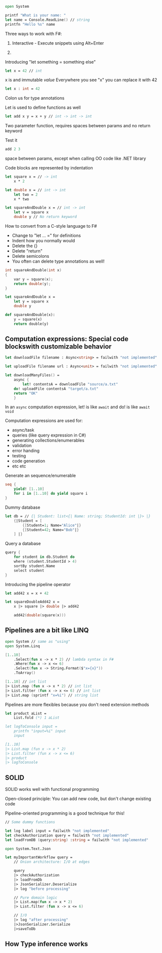 ```fsharp
open System

printf "What is your name: "
let name = Console.ReadLine() // string
printfn "Hello %s" name
```

Three ways to work with F#:

1. Interactive - Execute snippets using Alt+Enter

2. 


Introducing "let something = something else"

```fsharp
let x = 42 // int
```

x is and immutable *value*
Everywhere you see "x" you can replace it with 42

```fsharp
let x : int = 42 
```
Colon us for type annotations

Let is used to define functions as well

```fsharp
let add x y = x + y // int -> int -> int
```

Two parameter function, requires spaces between params and no return keyword

Test it

```fsharp
add 2 3
```

space between params, except when calling OO code like .NET library

Code blocks are represented by indentation

```fsharp
let square x = // -> int
    x * 2
```

```fsharp
let double x = // int -> int
    let two = 2
    x * two
```

```fsharp
let squareAndDouble x = // int -> int
    let v = square x
    double y // No return keyword
```

How to convert from a C-style language to F#

- Change to "let ... =" for definitions
- Indent how you normally would
- Delete the {}
- Delete "return"
- Delete semicolons
- You often can delete type annotations as well!

```c
int squareAndDouble(int x)
{
    var y = square(x);
    return double(y);
}
```

```fsharp
let squareAndDouble x =
    let y = square x
    double y
```

```python
def squareAndDouble(x):
    y = square(x)
    return double(y)
```

## Computation expressions: Special code blockswith customizable behavior

```fsharp
let downloadFile filename : Async<string> = failwith "not implemented"

let uploadFile filename url : Async<unit> = failwith "not implemented"
```

```fsharp
let downloadManyFiles() =
    async {
        let! contentsA = downloadFile "source/a.txt"
    do! uploadFile contentsA "target/a.txt"
    return "OK"
    }
```

In an `async` computation expression, let! is like `await` and do! is like `await void`

Computation expressions are used for:
- async/task
- queries (like query expression in C#)
- generating collections/enumerables
- validation
- error handing
- testing
- code generation
- etc etc

Generate an sequence/enumerable

```fsharp
seq {
    yield! [1..10]
    for i in [1..10] do yield square i
}   
```

Dummy database

```fsharp
let db = // {| Student: list<{| Name: string; StudentId: int |}> |}
    {|Student = [
        {[Student=1; Name="Alice"|}
        {[Student=42; Name="Bob"|}
    ] |}
```

Query a database

```fsharp
query {
    for student in db.Student do
    where (student.StudentId > 4)
    sortBy student.Name
    select student
}
```

Introducing the pipeline operator

```fsharp
let add42 x = x + 42

let squareDoubleAdd42 x = 
    x |> square |> double |> add42

    add42(double(square(x)))
```

## Pipelines are a bit like LINQ

```fsharp
open System // same as "using"
open System.Linq

[1..10]
    .Select(fun x -> x * 2) // lambda syntax in F#
    .Where(fun x -> x <= 6)
    .Select(fun x -> String.Format($"x={x}"))
    .ToArray()

[1..10] // int list
|> List.map (fun x -> x * 2) // int list
|> List.filter (fun x -> x <= 6) // int list
|> List.map (sprintf "x=%i") // string list
```

Pipelines are more flexibles because you don't need extension methods

```fsharp
let product aList = 
    List.fold (*) 1 aList

let logToConsole input =
    printfn "input=%i" input
    input

[1..10]
|> List.map (fun x -> x * 2)
|> List.filter (fun x -> x <= 6)
|> product
|> logToConsole
```

## SOLID

SOLID works well with functional programming

Open-closed principle:
You can add new code, but don't change existing code

Pipeline-oriented programming is a good technique for this!

```fsharp
// Some dummy functions

let log label input = failwith "not implemented"
let checkAuthorization query = failwith "not implemented"
let loadFromDB (query:string) :string = failwith "not implemented"

open System.Text.Json

let myImportantWorkflow query =
    // Onion architecture: I/O at edges

    query
    |> checkAuthorization
    |> loadFromDb
    |> JsonSerializer.Deserialize
    |> log "before processing"

    // Pure domain logic
    |> List.map(fun x -> x * 2)
    |> List.filter (fun x -> x <= 6)

    // I/O
    |> log "after processing"
    |>JsonSerializer.Serialize
    |>saveToDb
```

## How Type inference works
